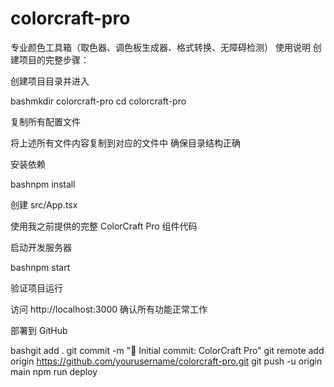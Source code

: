 # colorcraft-pro
专业颜色工具箱（取色器、调色板生成器、格式转换、无障碍检测）
使用说明
创建项目的完整步骤：

创建项目目录并进入

bashmkdir colorcraft-pro
cd colorcraft-pro

复制所有配置文件

将上述所有文件内容复制到对应的文件中
确保目录结构正确


安装依赖

bashnpm install

创建 src/App.tsx

使用我之前提供的完整 ColorCraft Pro 组件代码


启动开发服务器

bashnpm start

验证项目运行

访问 http://localhost:3000
确认所有功能正常工作


部署到 GitHub

bashgit add .
git commit -m "🎉 Initial commit: ColorCraft Pro"
git remote add origin https://github.com/yourusername/colorcraft-pro.git
git push -u origin main
npm run deploy
